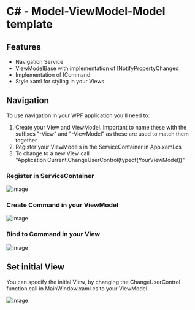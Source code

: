 # C# - Model-ViewModel-Model template

## Features
- Navigation Service
- ViewModelBase with implementation of INotifyPropertyChanged
- Implementation of ICommand
- Style.xaml for styling in your Views

## Navigation
To use navigation in your WPF application you'll need to:
1. Create your View and ViewModel. Important to name these with the suffixes "-View" and "-ViewModel" as these are used to match them together
2. Register your ViewModels in the ServiceContainer in App.xaml.cs
3. To change to a new View call "Application.Current.ChangeUserControl(typeof(YourViewModel))"

### Register in ServiceContainer
![image](https://github.com/NikoMaersk/CSharp-MVVMTemplate/assets/114466889/c1537b69-33fc-4567-ad80-2da3743d7165)

### Create Command in your ViewModel
![image](https://github.com/NikoMaersk/CSharp-MVVMTemplate/assets/114466889/e3b3cb11-baae-4c2e-802f-afc22cdaedc8)

### Bind to Command in your View
![image](https://github.com/NikoMaersk/CSharp-MVVMTemplate/assets/114466889/3b902e34-f1f8-4f05-9fe7-3a882de2701a)

## Set initial View
You can specify the initial View, by changing the ChangeUserControl function call in MainWindow.xaml.cs to your ViewModel.

![image](https://github.com/NikoMaersk/CSharp-MVVMTemplate/assets/114466889/8e1c9ed6-2311-4efc-a8f1-fd75aabc5f2b)



